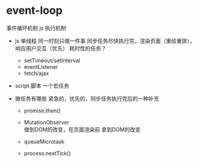 # event-loop
事件循环机制 js 执行机制

- js 单线程 
    同一时刻只做一件事
    同步任务尽快执行完，渲染页面（重绘重排），响应用户交互（优先）
    耗时性的任务？
    - setTimeout/setInterval
    - eventListener
    - fetch/ajax
- script 脚本
    一个宏任务

- 微任务有哪些
紧急的，优先的，同步任务执行完后的一种补充
    - promise.then()
    - MutationObserver    
        做到DOM的改变，在页面渲染前 拿到DOM的改变
        
    - queueMicrotask
    - process.nextTick()

